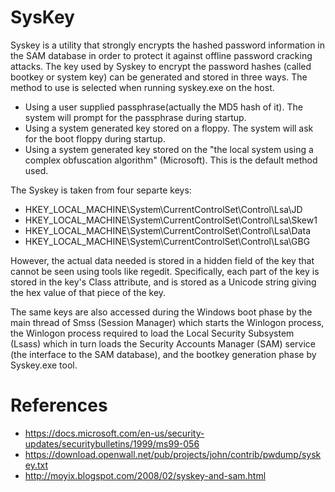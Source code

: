 # SysKey

Syskey is a utility that strongly encrypts the hashed password information in the SAM database in order to protect it against offline password cracking attacks. The key used by Syskey to encrypt the password hashes (called bootkey or system key) can be generated and stored in three ways. The method to use is selected when running syskey.exe on the host.

* Using a user supplied passphrase(actually the MD5 hash of it). The system will prompt for the passphrase during startup.
* Using a system generated key stored on a floppy. The system will ask for the boot floppy during startup.
* Using a system generated key stored on the "the local system using a complex  obfuscation algorithm" (Microsoft). This is the default method used.

The Syskey is taken from four separte keys:

* HKEY_LOCAL_MACHINE\System\CurrentControlSet\Control\Lsa\JD
* HKEY_LOCAL_MACHINE\System\CurrentControlSet\Control\Lsa\Skew1
* HKEY_LOCAL_MACHINE\System\CurrentControlSet\Control\Lsa\Data
* HKEY_LOCAL_MACHINE\System\CurrentControlSet\Control\Lsa\GBG

However, the actual data needed is stored in a hidden field of the key that cannot be seen using tools like regedit. Specifically, each part of the key is stored in the key's Class attribute, and is stored as a Unicode string giving the hex value of that piece of the key.

The same keys are also accessed during the Windows boot phase by the main thread of Smss (Session Manager) which starts the Winlogon process, the Winlogon process required to load the Local Security Subsystem (Lsass) which in turn loads the Security Accounts Manager
(SAM) service (the interface to the SAM database), and the bootkey generation phase by Syskey.exe tool.

# References

* https://docs.microsoft.com/en-us/security-updates/securitybulletins/1999/ms99-056
* https://download.openwall.net/pub/projects/john/contrib/pwdump/syskey.txt
* http://moyix.blogspot.com/2008/02/syskey-and-sam.html